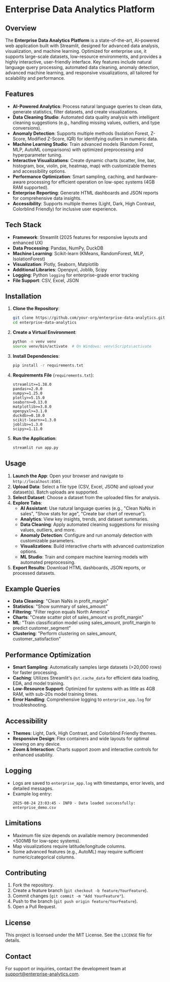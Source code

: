 # Enterprise Data Analytics Platform

## Overview
The **Enterprise Data Analytics Platform** is a state-of-the-art, AI-powered web application built with Streamlit, designed for advanced data analysis, visualization, and machine learning. Optimized for enterprise use, it supports large-scale datasets, low-resource environments, and provides a highly interactive, user-friendly interface. Key features include natural language query processing, automated data cleaning, anomaly detection, advanced machine learning, and responsive visualizations, all tailored for scalability and performance.

## Features
- **AI-Powered Analytics**: Process natural language queries to clean data, generate statistics, filter datasets, and create visualizations.
- **Data Cleaning Studio**: Automated data quality analysis with intelligent cleaning suggestions (e.g., handling missing values, outliers, and type conversions).
- **Anomaly Detection**: Supports multiple methods (Isolation Forest, Z-Score, Modified Z-Score, IQR) for identifying outliers in numeric data.
- **Machine Learning Studio**: Train advanced models (Random Forest, MLP, AutoML comparisons) with optimized preprocessing and hyperparameter tuning.
- **Interactive Visualizations**: Create dynamic charts (scatter, line, bar, histogram, box, violin, pie, heatmap, map) with customizable themes and accessibility options.
- **Performance Optimization**: Smart sampling, caching, and hardware-aware processing for efficient operation on low-spec systems (4GB RAM supported).
- **Enterprise Reporting**: Generate HTML dashboards and JSON reports for comprehensive data insights.
- **Accessibility**: Supports multiple themes (Light, Dark, High Contrast, Colorblind Friendly) for inclusive user experience.

## Tech Stack
- **Framework**: Streamlit (2025 features for responsive layouts and enhanced UX)
- **Data Processing**: Pandas, NumPy, DuckDB
- **Machine Learning**: Scikit-learn (KMeans, RandomForest, MLP, IsolationForest)
- **Visualization**: Plotly, Seaborn, Matplotlib
- **Additional Libraries**: Openpyxl, Joblib, Scipy
- **Logging**: Python `logging` for enterprise-grade error tracking
- **File Support**: CSV, Excel, JSON

## Installation
1. **Clone the Repository**:
   ```bash
   git clone https://github.com/your-org/enterprise-data-analytics.git
   cd enterprise-data-analytics
   ```

2. **Create a Virtual Environment**:
   ```bash
   python -m venv venv
   source venv/bin/activate  # On Windows: venv\Scripts\activate
   ```

3. **Install Dependencies**:
   ```bash
   pip install -r requirements.txt
   ```

4. **Requirements File** (`requirements.txt`):
   ```text
   streamlit>=1.38.0
   pandas>=2.0.0
   numpy>=1.25.0
   plotly>=5.15.0
   seaborn>=0.13.0
   matplotlib>=3.8.0
   openpyxl>=3.1.0
   duckdb>=0.10.0
   scikit-learn>=1.3.0
   joblib>=1.3.0
   scipy>=1.11.0
   ```

5. **Run the Application**:
   ```bash
   streamlit run app.py
   ```

## Usage
1. **Launch the App**: Open your browser and navigate to `http://localhost:8501`.
2. **Upload Data**: Select a file type (CSV, Excel, JSON) and upload your dataset(s). Batch uploads are supported.
3. **Select Dataset**: Choose a dataset from the uploaded files for analysis.
4. **Explore Tabs**:
   - **AI Assistant**: Use natural language queries (e.g., "Clean NaNs in sales", "Show stats for age", "Create bar chart of revenue").
   - **Analytics**: View key insights, trends, and dataset summaries.
   - **Data Cleaning**: Apply automated cleaning suggestions for missing values, outliers, and more.
   - **Anomaly Detection**: Configure and run anomaly detection with customizable parameters.
   - **Visualizations**: Build interactive charts with advanced customization options.
   - **ML Studio**: Train and compare machine learning models with automated preprocessing.
5. **Export Results**: Download HTML dashboards, JSON reports, or processed datasets.

## Example Queries
- **Data Cleaning**: "Clean NaNs in profit_margin"
- **Statistics**: "Show summary of sales_amount"
- **Filtering**: "Filter region equals North America"
- **Charts**: "Create scatter plot of sales_amount vs profit_margin"
- **ML**: "Train classification model using sales_amount, profit_margin to predict customer_segment"
- **Clustering**: "Perform clustering on sales_amount, customer_satisfaction"

## Performance Optimization
- **Smart Sampling**: Automatically samples large datasets (>20,000 rows) for faster processing.
- **Caching**: Utilizes Streamlit's `@st.cache_data` for efficient data loading, EDA, and model training.
- **Low-Resource Support**: Optimized for systems with as little as 4GB RAM, with sub-20s model training times.
- **Error Handling**: Comprehensive logging to `enterprise_app.log` for troubleshooting.

## Accessibility
- **Themes**: Light, Dark, High Contrast, and Colorblind Friendly themes.
- **Responsive Design**: Flex containers and wide layouts for optimal viewing on any device.
- **Zoom & Interaction**: Charts support zoom and interactive controls for enhanced usability.

## Logging
- Logs are saved to `enterprise_app.log` with timestamps, error levels, and detailed messages.
- Example log entry:
  ```
  2025-08-24 23:03:45 - INFO - Data loaded successfully: enterprise_demo.csv
  ```

## Limitations
- Maximum file size depends on available memory (recommended <500MB for low-spec systems).
- Map visualizations require latitude/longitude columns.
- Some advanced features (e.g., AutoML) may require sufficient numeric/categorical columns.

## Contributing
1. Fork the repository.
2. Create a feature branch (`git checkout -b feature/YourFeature`).
3. Commit changes (`git commit -m "Add YourFeature"`).
4. Push to the branch (`git push origin feature/YourFeature`).
5. Open a Pull Request.

## License
This project is licensed under the MIT License. See the `LICENSE` file for details.

## Contact
For support or inquiries, contact the development team at support@enterprise-analytics.com.